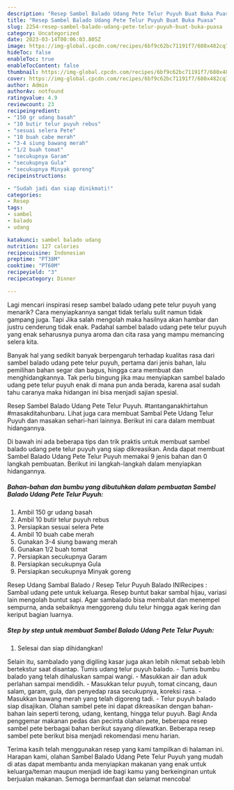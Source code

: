```yaml
---
description: "Resep Sambel Balado Udang Pete Telur Puyuh Buat Buka Puasa"
title: "Resep Sambel Balado Udang Pete Telur Puyuh Buat Buka Puasa"
slug: 2254-resep-sambel-balado-udang-pete-telur-puyuh-buat-buka-puasa
category: Uncategorized
date: 2023-03-14T00:06:03.805Z
image: https://img-global.cpcdn.com/recipes/6bf9c62bc71191f7/680x482cq70/sambel-balado-udang-pete-telur-puyuh-foto-resep-utama.jpg
hideToc: false
enableToc: true
enableTocContent: false
thumbnail: https://img-global.cpcdn.com/recipes/6bf9c62bc71191f7/680x482cq70/sambel-balado-udang-pete-telur-puyuh-foto-resep-utama.jpg
cover: https://img-global.cpcdn.com/recipes/6bf9c62bc71191f7/680x482cq70/sambel-balado-udang-pete-telur-puyuh-foto-resep-utama.jpg
author: Admin
authorAv: notfound
ratingvalue: 4.9
reviewcount: 23
recipeingredient:
- "150 gr udang basah"
- "10 butir telur puyuh rebus"
- "sesuai selera Pete"
- "10 buah cabe merah"
- "3-4 siung bawang merah"
- "1/2 buah tomat"
- "secukupnya Garam"
- "secukupnya Gula"
- "secukupnya Minyak goreng"
recipeinstructions:

- "Sudah jadi dan siap dinikmati!"
categories:
- Resep
tags:
- sambel
- balado
- udang

katakunci: sambel balado udang 
nutrition: 127 calories
recipecuisine: Indonesian
preptime: "PT38M"
cooktime: "PT60M"
recipeyield: "3"
recipecategory: Dinner

---
```



Lagi mencari inspirasi resep sambel balado udang pete telur puyuh yang menarik? Cara menyiapkannya sangat tidak terlalu sulit namun tidak gampang juga. Tapi Jika salah mengolah maka hasilnya akan hambar dan justru cenderung tidak enak. Padahal sambel balado udang pete telur puyuh yang enak seharusnya punya aroma dan cita rasa yang mampu memancing selera kita.


Banyak hal yang sedikit banyak berpengaruh terhadap kualitas rasa dari sambel balado udang pete telur puyuh, pertama dari jenis bahan, lalu pemilihan bahan segar dan bagus, hingga cara membuat dan menghidangkannya. Tak perlu bingung jika mau menyiapkan sambel balado udang pete telur puyuh enak di mana pun anda berada, karena asal sudah tahu caranya maka hidangan ini bisa menjadi sajian spesial.

Resep Sambel Balado Udang Pete Telur Puyuh. #tantanganakhirtahun #masakditahunbaru. Lihat juga cara membuat Sambal Pete Udang Telur Puyuh dan masakan sehari-hari lainnya. Berikut ini cara dalam membuat hidangannya.


Di bawah ini ada beberapa tips dan trik praktis untuk membuat sambel balado udang pete telur puyuh yang siap dikreasikan. Anda dapat membuat Sambel Balado Udang Pete Telur Puyuh memakai 9 jenis bahan dan 0 langkah pembuatan. Berikut ini langkah-langkah dalam menyiapkan hidangannya.

<!--inarticleads1-->

##### Bahan-bahan dan bumbu yang dibutuhkan dalam pembuatan Sambel Balado Udang Pete Telur Puyuh:

1. Ambil 150 gr udang basah
1. Ambil 10 butir telur puyuh rebus
1. Persiapkan sesuai selera Pete
1. Ambil 10 buah cabe merah
1. Gunakan 3-4 siung bawang merah
1. Gunakan 1/2 buah tomat
1. Persiapkan secukupnya Garam
1. Persiapkan secukupnya Gula
1. Persiapkan secukupnya Minyak goreng


Resep Udang Sambal Balado / Resep Telur Puyuh Balado INIRecipes : Sambal udang pete untuk keluarga. Resep buntut bakar sambal hijau, variasi lain mengolah buntut sapi. Agar sambalado bisa membalut dan menempel sempurna, anda sebaiknya menggoreng dulu telur hingga agak kering dan keriput bagian luarnya. 

<!--inarticleads2-->

##### Step by step untuk membuat Sambel Balado Udang Pete Telur Puyuh:


1. Selesai dan siap dihidangkan!

Selain itu, sambalado yang digiling kasar juga akan lebih nikmat sebab lebih bertekstur saat disantap. Tumis udang telur puyuh balado. - Tumis bumbu balado yang telah dihaluskan sampai wangi. - Masukkan air dan aduk perlahan sampai mendidih. - Masukkan telur puyuh, tomat cincang, daun salam, garam, gula, dan penyedap rasa secukupnya, koreksi rasa. - Masukkan bawang merah yang telah digoreng tadi. - Telur puyuh balado siap disajikan. Olahan sambel pete ini dapat dikreasikan dengan bahan-bahan lain seperti terong, udang, kentang, hingga telur puyuh. Bagi Anda penggemar makanan pedas dan pecinta olahan pete, beberapa resep sambel pete berbagai bahan berikut sayang dilewatkan. Beberapa resep sambel pete berikut bisa menjadi rekomendasi menu harian. 

Terima kasih telah menggunakan resep yang kami tampilkan di halaman ini. Harapan kami, olahan Sambel Balado Udang Pete Telur Puyuh yang mudah di atas dapat membantu anda menyiapkan makanan yang enak untuk keluarga/teman maupun menjadi ide bagi kamu yang berkeinginan untuk berjualan makanan. Semoga bermanfaat dan selamat mencoba!
